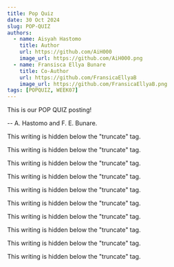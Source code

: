 ```yaml
---
title: Pop Quiz
date: 30 Oct 2024
slug: POP-QUIZ
authors:
  - name: Aisyah Hastomo
    title: Author
    url: https://github.com/AiH000
    image_url: https://github.com/AiH000.png
  - name: Fransisca Ellya Bunare
    title: Co-Author
    url: https://github.com/FransicaEllyaB
    image_url: https://github.com/FransicaEllyaB.png
tags: [POPQUIZ, WEEK07]
---
```


This is our POP QUIZ posting!

-- A. Hastomo and F. E. Bunare.

<!--truncate-->

This writing is hidden below the "truncate" tag.

This writing is hidden below the "truncate" tag.

This writing is hidden below the "truncate" tag.

This writing is hidden below the "truncate" tag.

This writing is hidden below the "truncate" tag.

This writing is hidden below the "truncate" tag.

This writing is hidden below the "truncate" tag.

This writing is hidden below the "truncate" tag.

This writing is hidden below the "truncate" tag.

This writing is hidden below the "truncate" tag.
